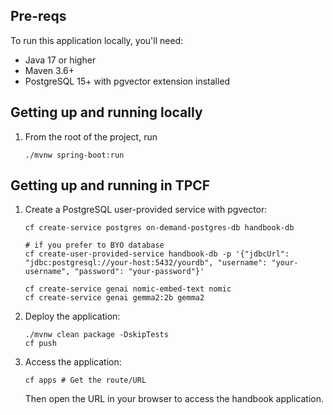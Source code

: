 ## Pre-reqs
To run this application locally, you'll need:

- Java 17 or higher
- Maven 3.6+
- PostgreSQL 15+ with pgvector extension installed


## Getting up and running locally
1. From the root of the project, run 
   ```shell
   ./mvnw spring-boot:run
   ```

## Getting up and running in TPCF
1. Create a PostgreSQL user-provided service with pgvector:
   ```shell
   cf create-service postgres on-demand-postgres-db handbook-db
   
   # if you prefer to BYO database
   cf create-user-provided-service handbook-db -p '{"jdbcUrl": "jdbc:postgresql://your-host:5432/yourdb", "username": "your-username", "password": "your-password"}'

   cf create-service genai nomic-embed-text nomic
   cf create-service genai gemma2:2b gemma2
   ```

2. Deploy the application:
   ```shell
   ./mvnw clean package -DskipTests
   cf push 
   ```

3. Access the application:
   ```shell
   cf apps # Get the route/URL
   ```
   Then open the URL in your browser to access the handbook application.
